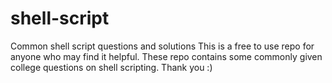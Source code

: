 # shell-script
Common shell script questions and solutions
This is a free to use repo for anyone who may find it helpful. These repo contains some commonly given college questions on shell scripting. Thank you :)
